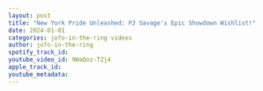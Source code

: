```yaml
---
layout: post
title: "New York Pride Unleashed: PJ Savage's Epic Showdown Wishlist!"
date: 2024-01-01
categories: jofo-in-the-ring videos
author: jofo-in-the-ring
spotify_track_id: 
youtube_video_id: 9WaQoz-TZj4
apple_track_id: 
youtube_metadata: 
---
```

